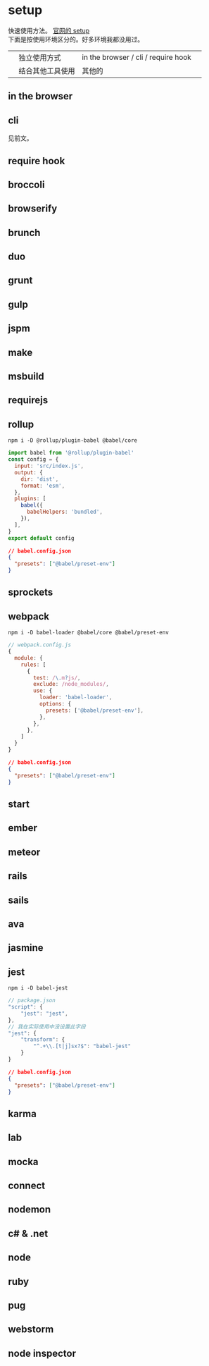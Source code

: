 # setup

快速使用方法。
[官网的 setup](https://babeljs.io/setup.html#installation)  
下面是按使用环境区分的。好多环境我都没用过。

|     |                  |                                     |     |
| --- | ---------------- | ----------------------------------- | --- |
|     | 独立使用方式     | in the browser / cli / require hook |     |
|     | 结合其他工具使用 | 其他的                              |     |

## in the browser

## cli

见前文。

## require hook

## broccoli

## browserify

## brunch

## duo

## grunt

## gulp

## jspm

## make

## msbuild

## requirejs

## rollup

```shell
npm i -D @rollup/plugin-babel @babel/core
```

```js
import babel from '@rollup/plugin-babel'
const config = {
  input: 'src/index.js',
  output: {
    dir: 'dist',
    format: 'esm',
  },
  plugins: [
    babel({
      babelHelpers: 'bundled',
    }),
  ],
}
export default config
```

```json
// babel.config.json
{
  "presets": ["@babel/preset-env"]
}
```

## sprockets

## webpack

```shell
npm i -D babel-loader @babel/core @babel/preset-env
```

```js
// webpack.config.js
{
  module: {
    rules: [
      {
        test: /\.m?js/,
        exclude: /node_modules/,
        use: {
          loader: 'babel-loader',
          options: {
            presets: ['@babel/preset-env'],
          },
        },
      },
    ]
  }
}
```

```json
// babel.config.json
{
  "presets": ["@babel/preset-env"]
}
```

## start

## ember

## meteor

## rails

## sails

## ava

## jasmine

## jest

```shell
npm i -D babel-jest
```

```js
// package.json
"script": {
    "jest": "jest",
},
// 我在实际使用中没设置此字段
"jest": {
    "transform": {
        "^.+\\.[t|j]sx?$": "babel-jest"
    }
}
```

```json
// babel.config.json
{
  "presets": ["@babel/preset-env"]
}
```

## karma

## lab

## mocka

## connect

## nodemon

## c# & .net

## node

## ruby

## pug

## webstorm

## node inspector
